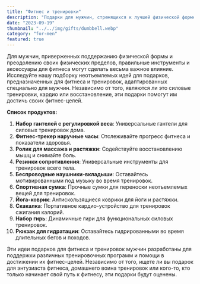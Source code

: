 ```yaml
---
title: "Фитнес и тренировки"
description: "Подарки для мужчин, стремящихся к лучшей физической форме"
date: "2023-09-19"
thumbnail: "../../img/gifts/dumbbell.webp"
category: "for-men"
featured: true
---
```


Для мужчин, приверженных поддержанию физической формы и преодолению своих физических пределов, правильные инструменты и аксессуары для фитнеса могут сделать весьма важное влияние. Исследуйте нашу подборку неотъемлемых идей для подарков, предназначенных для фитнеса и тренировок, адаптированных специально для мужчин. Независимо от того, являются ли это силовые тренировки, кардио или восстановление, эти подарки помогут им достичь своих фитнес-целей.

**Список продуктов:**
1. **Набор гантелей с регулировкой веса**: Универсальные гантели для силовых тренировок дома.
2. **Фитнес-трекер наручные часы**: Отслеживайте прогресс фитнеса и показатели здоровья.
3. **Ролик для массажа и растяжки**: Содействуйте восстановлению мышц и снимайте боль.
4. **Резинки сопротивления**: Универсальные инструменты для тренировок всего тела.
5. **Беспроводные наушники-вкладыши**: Оставайтесь мотивированными под музыку во время тренировок.
6. **Спортивная сумка**: Прочные сумки для переноски неотъемлемых вещей для тренировок.
7. **Йога-коврик**: Антискользящиеся коврики для йоги и растяжки.
8. **Скакалка**: Портативное кардио-устройство для тренировок сжигания калорий.
9. **Набор гирь**: Динамичные гири для функциональных силовых тренировок.
10. **Рюкзак для гидратации**: Оставайтесь гидрированными во время длительных бегов и походов.

Эти идеи подарков для фитнеса и тренировок мужчин разработаны для поддержки различных тренировочных программ и помощи в достижении их фитнес-целей. Независимо от того, ищете ли вы подарок для энтузиаста фитнеса, домашнего воина тренировок или кого-то, кто только начинает свой путь к фитнесу, эти подарки будут оценены.
